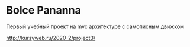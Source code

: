 # Bolce Pananna

Первый учебный проект на mvc архитектуре c самописным движком


http://kursyweb.ru/2020-2/project3/
